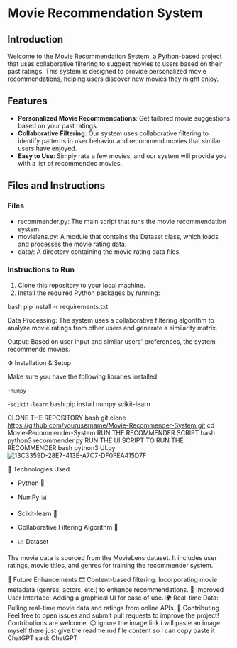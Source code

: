 # Movie Recommendation System

## Introduction
Welcome to the Movie Recommendation System, a Python-based project that uses collaborative filtering to suggest movies to users based on their past ratings. This system is designed to provide personalized movie recommendations, helping users discover new movies they might enjoy.

## Features
- **Personalized Movie Recommendations**: Get tailored movie suggestions based on your past ratings.
- **Collaborative Filtering**: Our system uses collaborative filtering to identify patterns in user behavior and recommend movies that similar users have enjoyed.
- **Easy to Use**: Simply rate a few movies, and our system will provide you with a list of recommended movies.

## Files and Instructions

### Files
- recommender.py: The main script that runs the movie recommendation system.
- movielens.py: A module that contains the Dataset class, which loads and processes the movie rating data.
- data/: A directory containing the movie rating data files.

### Instructions to Run
1. Clone this repository to your local machine.
2. Install the required Python packages by running:
   
bash
   pip install -r requirements.txt


Data Processing: The system uses a collaborative filtering algorithm to analyze movie ratings from other users and generate a similarity matrix.

Output: Based on user input and similar users' preferences, the system recommends movies.


⚙️ Installation & Setup

Make sure you have the following libraries installed:

-`numpy`

-`scikit-learn`
bash
pip install numpy scikit-learn

CLONE THE REPOSITORY
bash
git clone https://github.com/yourusername/Movie-Recommender-System.git
cd Movie-Recommender-System
RUN THE RECOMMENDER SCRIPT
bash
python3 recommender.py
RUN THE UI SCRIPT TO RUN THE RECOMMENDER
bash
python3 UI.py
![13C3359D-28E7-413E-A7C7-DF0FEA415D7F](https://github.com/user-attachments/assets/ba19eac0-eb40-457a-931e-7914b64174c5)


🧠 Technologies Used
- Python 🐍

- NumPy 📊

- Scikit-learn 🤖

- Collaborative Filtering Algorithm 🧮

- 📈 Dataset

The movie data is sourced from the MovieLens dataset. It includes user ratings, movie titles, and genres for training the recommender system.

🚀 Future Enhancements
🎞️ Content-based filtering: Incorporating movie metadata (genres, actors, etc.) to enhance recommendations.
🏅 Improved User Interface: Adding a graphical UI for ease of use.
🌍 Real-time Data: Pulling real-time movie data and ratings from online APIs.
🤝 Contributing
Feel free to open issues and submit pull requests to improve the project! Contributions are welcome. 😊
ignore the image link i will paste an image myself there just give the readme.md file content so i can copy paste it
ChatGPT said:
ChatGPT
